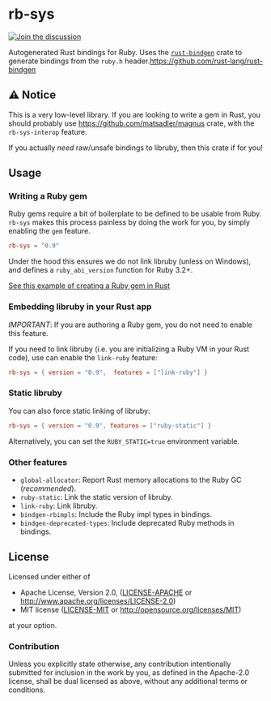 # rb-sys

[![Join the discussion](https://img.shields.io/badge/slack-chat-blue.svg)](https://join.slack.com/t/oxidize-rb/shared_invite/zt-16zv5tqte-Vi7WfzxCesdo2TqF_RYBCw)

Autogenerated Rust bindings for Ruby. Uses the [`rust-bindgen`](https://github.com/rust-lang/rust-bindgen) crate to
generate bindings from the `ruby.h` header.https://github.com/rust-lang/rust-bindgen

## ⚠️ Notice

This is a very low-level library. If you are looking to write a gem in Rust, you should probably use
https://github.com/matsadler/magnus crate, with the `rb-sys-interop` feature.

If you actually _need_ raw/unsafe bindings to libruby, then this crate if for you!

## Usage

### Writing a Ruby gem

Ruby gems require a bit of boilerplate to be defined to be usable from Ruby. `rb-sys` makes this process painless by
doing the work for you, by simply enabling the `gem` feature.

```toml
rb-sys = "0.9"
```

Under the hood this ensures we do not link libruby (unless on Windows), and defines a `ruby_abi_version` function for
Ruby 3.2+.

[See this example of creating a Ruby gem in Rust](./examples/rust_reverse)

### Embedding libruby in your Rust app

_IMPORTANT_: If you are authoring a Ruby gem, you do not need to enable this feature.

If you need to link libruby (i.e. you are initializing a Ruby VM in your Rust code), use can enable the `link-ruby`
feature:

```toml
rb-sys = { version = "0.9",  features = ["link-ruby"] }
```

### Static libruby

You can also force static linking of libruby:

```toml
rb-sys = { version = "0.9", features = ["ruby-static"] }
```

Alternatively, you can set the `RUBY_STATIC=true` environment variable.

### Other features

- `global-allocator`: Report Rust memory allocations to the Ruby GC (_recommended_).
- `ruby-static`: Link the static version of libruby.
- `link-ruby`: Link libruby.
- `bindgen-rbimpls`: Include the Ruby impl types in bindings.
- `bindgen-deprecated-types`: Include deprecated Ruby methods in bindings.

## License

Licensed under either of

- Apache License, Version 2.0, ([LICENSE-APACHE](LICENSE-APACHE) or http://www.apache.org/licenses/LICENSE-2.0)
- MIT license ([LICENSE-MIT](LICENSE-MIT) or http://opensource.org/licenses/MIT)

at your option.

### Contribution

Unless you explicitly state otherwise, any contribution intentionally submitted for inclusion in the work by you, as
defined in the Apache-2.0 license, shall be dual licensed as above, without any additional terms or conditions.
